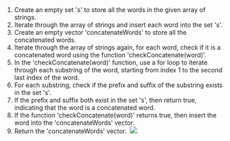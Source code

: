 ​
1. Create an empty set 's' to store all the words in the given array of strings.
2. Iterate through the array of strings and insert each word into the set 's'.
3. Create an empty vector 'concatenateWords' to store all the concatenated words.
4. Iterate through the array of strings again, for each word, check if it is a concatenated word using the function 'checkConcatenate(word)'.
5. In the 'checkConcatenate(word)' function, use a for loop to iterate through each substring of the word, starting from index 1 to the second last index of the word.
6. For each substring, check if the prefix and suffix of the substring exists in the set 's'.
7. If the prefix and suffix both exist in the set 's', then return true, indicating that the word is a concatenated word.
8. If the function 'checkConcatenate(word)' returns true, then insert the word into the 'concatenateWords' vector.
9. Return the 'concatenateWords' vector.
​
![](https://assets.leetcode.com/users/images/d47869df-216b-4184-a650-00035a86e96c_1674785146.2162044.jpeg)